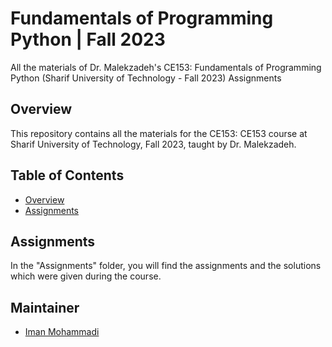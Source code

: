 # Fundamentals of Programming Python | Fall 2023
All the materials of Dr. Malekzadeh's CE153: Fundamentals of Programming Python (Sharif University of Technology - Fall 2023) Assignments

## Overview

This repository contains all the materials for the CE153: CE153 course at Sharif University of Technology, Fall 2023, taught by Dr. Malekzadeh.

## Table of Contents

- [Overview](#overview)
- [Assignments](#assignments)

## Assignments

In the "Assignments" folder, you will find the assignments and the solutions which were given during the course.

## Maintainer

- [Iman Mohammadi](https://github.com/Imanm02)